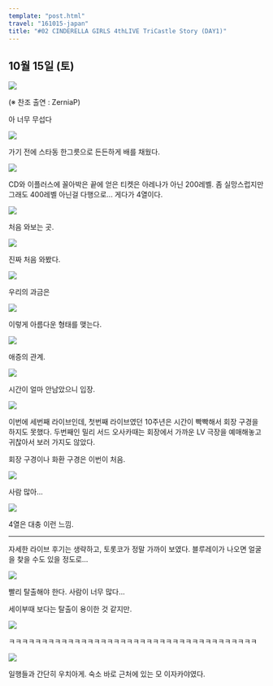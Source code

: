 ```yaml
---
template: "post.html"
travel: "161015-japan"
title: "#02 CINDERELLA GIRLS 4thLIVE TriCastle Story (DAY1)"
---
```


## 10월 15일 (토)

![](/161015-japan/02_01.jpg)

(※ 찬조 출연 : ZerniaP)

아 너무 무섭다

![](/161015-japan/02_02.jpg)

가기 전에 스타동 한그릇으로 든든하게 배를 채웠다.

![](/161015-japan/02_03.jpg)

CD와 이플러스에 꼴아박은 끝에 얻은 티켓은 아레나가 아닌 200레벨.
좀 실망스럽지만 그래도 400레벨 아닌걸 다행으로...
게다가 4열이다.

![](/161015-japan/02_04.jpg)

처음 와보는 곳.

![](/161015-japan/02_05.jpg)

진짜 처음 와봤다.

![](/161015-japan/02_06.jpg)

우리의 과금은

![](/161015-japan/02_07.jpg)

이렇게 아름다운 형태를 맺는다.

![](/161015-japan/02_08.jpg)

애증의 관계.

![](/161015-japan/02_09.jpg)

시간이 얼마 안남았으니 입장.

![](/161015-japan/02_10.jpg)

이번에 세번째 라이브인데,
첫번째 라이브였던 10주년은 시간이 빡빡해서 회장 구경을 하지도 못했다.
두번째인 밀리 서드 오사카때는 회장에서 가까운 LV 극장을 예매해놓고 귀찮아서 보러 가지도 않았다.

회장 구경이나 화환 구경은 이번이 처음.

![](/161015-japan/02_11.jpg)

사람 많아...

![](/161015-japan/02_12.jpg)

4열은 대충 이런 느낌.

---

자세한 라이브 후기는 생략하고, 토롯코가 정말 가까이 보였다.
블루레이가 나오면 얼굴을 찾을 수도 있을 정도로...

![](/161015-japan/02_13.jpg)

빨리 탈출해야 한다.
사람이 너무 많다...

세이부때 보다는 탈출이 용이한 것 같지만.

![](/161015-japan/02_14.jpg)

ㅋㅋㅋㅋㅋㅋㅋㅋㅋㅋㅋㅋㅋㅋㅋㅋㅋㅋㅋㅋㅋㅋㅋㅋㅋㅋㅋㅋㅋㅋㅋㅋㅋㅋㅋㅋㅋㅋ

![](/161015-japan/02_15.jpg)

일행들과 간단히 우치아게.
숙소 바로 근처에 있는 모 이자카야였다.
